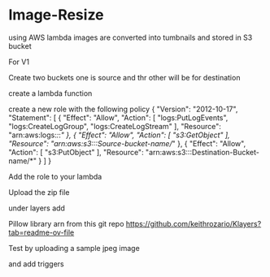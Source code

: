 # Image-Resize

using AWS lambda images are converted into tumbnails and stored in S3 bucket

For V1

Create two buckets one is source and thr other will be for destination

create a lambda function

create a new role with the following policy 
{
    "Version": "2012-10-17",
    "Statement": [
        {
            "Effect": "Allow",
            "Action": [
                 "logs:PutLogEvents",
                "logs:CreateLogGroup",
                "logs:CreateLogStream"
            ],
            "Resource": "arn:aws:logs:*:*:*"
        },
        {
            "Effect": "Allow",
            "Action": [
                "s3:GetObject"
            ],
            "Resource": "arn:aws:s3:::Source-bucket-name/*"
        },
        {
            "Effect": "Allow",
            "Action": [
                "s3:PutObject"
            ],
            "Resource": "arn:aws:s3:::Destination-Bucket-name/*"
        }
    ]
}


Add the role to your lambda

Upload the zip file

under layers add

Pillow  library arn from this git repo https://github.com/keithrozario/Klayers?tab=readme-ov-file

Test by uploading a sample jpeg image 

and add triggers 
